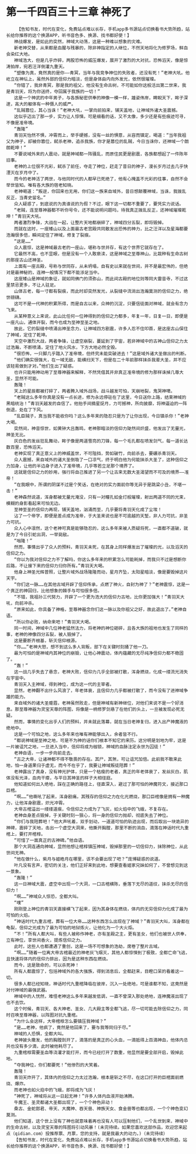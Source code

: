 # 第一千四百三十三章 神死了
        【告知书友，时代在变化，免费站点难以长存，手机app多书源站点切换看书大势所趋，站长给你推荐的这个换源APP，听书音色多、换源、找书都好使！】
       神战爆发，是如此的突然，神域大动荡，这是一种难以想象的灾难。
       新老神交替，从来都是血腥与残暴的，除非神指定的人继位，不然天地将化为修罗场，鲜血会染红大地。
       神域浩大，但是几乎炸碎，两股恐怖的威压爆发，展开了激烈的大对抗，恐怖滔天，像是惊涛拍岸，宛若汪洋倒灌九重天。
       “塑像为真，竟然真的是你——青冥，当年与我竞争神位的失败者，还没有死！”老神大吼。他屹立在神坛上，虽然外部的信仰力暗淡，但是身体由内向外发光，依然很璀璨。
       “你错了，我非青冥，那是我的祖父，他没有生命古树，不可能如你这般活出第二世来，我是青羽天，将为你送终，夺回属于我族的一切！”
       这是一个神武的中年男子，与各族秘密供奉的神像一模一样，雄姿伟岸，睥睨天下，眸子深邃，高大的躯体有一种慑人的威严。
       “乱贼篡位，其心当诛！”老神大吼，一掌向前拍来，铺天盖地，让神域外诸大圣震撼。
       这似乎迈出了那一步，实力让人惊悚。可是细看的话，又不太像，多少还是有些痕迹可寻，不像是准帝境。
       “轰隆”
       青羽天怡然不惧，冲霄而上，举手硬撼，没有一丝的惧意，从容而镇定，喝道：“当年我祖父为神子，却被你篡位，弑杀老神，追杀我族，你才是篡位的乱贼，今日当诛你，还神域一个朗朗乾坤！”
       不要说域外来的人震动，就是神域都一阵骚乱，而原住民更是剧震，各族都想起了一件陈年旧事。
       老神的上位很不光彩，弑杀了前任，夺走了神位，赶走了昔日的神子，漫长岁月过去几乎快湮灭在岁月中了。
       而今的老神活了两世，与他同时代的人都早已死绝了，他有心掩盖不光彩的往事，自然不会举世皆知。唯有各大族的宿老知晓。
       老神喝道：“叛逆，你回来也无用，你们这一族来自域外，昔日想颠覆神域，当诛，我拨乱反正，当青史留名。”
       众人疑惑了，到底说的为真谁说的为假？不过，眼下这一切都不重要了，要凭实力说话。
       “老贼，连至尊神器都不听你号令，还不能说明问题吗，待我真正拨乱反正，还神域璀璨乾坤！”青羽天大吼。
       两者激烈争锋，大战在一起，让整片天地都崩碎了，神域四分五裂，即将毁掉。
       而就在这时，一座矮山以及上面最古老宫殿共同散发出恐怖的神力，比之汪洋以及星海都要浩瀚很多倍，瞬间定住了神域，修复了裂痕。
       “这是……”
       众人震惊，这是神域最古老的一座山，堪称与世并存，有这个世界它就存在了。
       它最然不高，也不显眼，但是没有一个人敢亵渎，这是神域之至尊神山，比栽种有生命古树的那座古山还神圣。
       上面有一座古殿，号称与世同存，从未坍塌，自有史以来就在世间，并不是最宏伟的，但绝对是最神秘的，连神一般情况下都不能涉足当中。
       这座矮山是神域的象征，就如同佛门的须弥山，而此间古殿的地位则等同大雷音寺，不过这里禁忌更多，不让人驻足。
       山体古老，每一寸都有裂痕，而此时却突然发光，从裂缝中流淌出浩瀚莫测的信仰之力，绝世磅礴。
       这可不是一代神的积累所得，而是自古以来，众神的沉淀，只要信徒面对神域，就会有念力飞来。
       从某种意义上来说，此山比任何一位神得到的信仰之力都多，年复一年，日复一日，即便是一座凡山，通体开裂，而今也成为至神至圣之地。
       故此，它的裂缝中喷涌出神圣念力，让神域四方剧震，许多人忍不住叩首，是这座古山保住了神域，定住了乾坤。
       天空中激烈大战，两者争锋，让虚空崩裂，蔓延到了宇宙，若非神域中的古神山信仰之力太过浩瀚，不断喷涌，定住了地火风水，下方大地必然全毁。
       “很恐怖，一只脚几乎踏入了准帝境，但终究未能突破进去！”这是域外诸大圣做出的判断。
       “他们确实很强大，在一域无敌，能横扫天下，但是在二十年前那样抹杀我辈大圣，并不应该轻易做到才对。”他们生出了疑惑。
       也许只能用神动用了至尊神器来解释，不然凭借其并非真正准帝境的修为那样诛掉几尊大圣，显然不可能。
       轰隆！
       天上的星辰都被打碎了，两者腾入域外战场，战斗越发可怕，天崩地裂，鬼哭神嚎。
       “老贼这么多年你真是没有一点长进，修为永远停驻在了这里，今日送你上路，结束神域的黑暗统治！”青羽天越发的自信了。他抬手间摘星捉月，力可撼神，所向披靡，将神逼迫的一阵倒退，处在了下风。
       “乱臣贼子，真当我不能收你吗？这么多年来的隐忍只是为了让你出现，今日镇杀你！”老神大喝。
       突然间，神音惊世，如黄钟大吕轰鸣，老神那暗淡的信仰力陡然间炽盛，他发出了无量光，神圣无比。
       灰白色的发丝狂乱舞动，眸子像是两道雪亮的刀锋，每一个毛孔都在喷发剑气，每一道长达数百里，恐怖滔天。
       老神实现了真正意义上的神威盖世，不可阻挡，势如破竹，向前杀去，要碾杀青羽天。
       众人震撼，来自域外的诸大圣倒吸了一口凉气，终于明白他为何能抹杀大圣了，这种信仰之力加身，让他的半边身子进入了准帝境，几乎等若立足那个境界了。
       这就是信仰之力的妙用，强行将自己推进了另一个让古来无数大圣渴望而不可及的境界——准帝！
       “在我眼中，所谓的阴谋不过是个笑话，在绝对的实力面前你等无异于是跳梁小丑，不堪一击！”
       老神森然说道，浑身都被无量光淹没，只有一对瞳孔如金灯般璀璨，射出两道不同的光束，模糊的身影看起来可怕无边。
       至神至圣的信仰力再现，铺天盖地，汹涌而至，几乎要将青羽天化成了尘埃！
       沾了一个帝字，即便是差点成为准帝，于大圣来说也是不可逾越的天堑，非人力可抗，非圣力可抗。
       众人心中凛然，这个老神可真是能够隐忍的，这么多年来被人质疑将死，一直都不道破，就是为了今日引蛇出洞，一举毙敌。
       “嗡隆！”
       然而，事情出乎了众人的预料，青羽天未死，在其身上同样爆发出了璀璨的光，以及滔天的信仰之力。
       “你以为我对信仰之力不了解吗，你这么多年来的积累怎么可能耗掉，而我只不过是想断你后路，不让接下来的信仰力归你所有。”青羽天大喝。
       他身上神圣光辉普照，让整片域外战场隆隆而动，星月齐坠，太阳星暗淡，像是要毁掉这片天宇。
       “你们这一脉……在其他古域开辟了信仰传承，点燃了神火，自封为神了？”老神震惊，这是一个真正的神回归，比他想象的棘手与可怕很多倍。
       “不错，我祖孙三代努力，开辟了一个更为浩大的信仰力古地，比你更加强大！”青羽天大吼，向前冲杀。
       “原来如此，你具备了神格，至尊神器念你们这一脉以及你祖父之好，故此退出了。”老神自语。
       “所以你必败，纳命来吧！”青羽天大喝。
       同一时间，神域中几位神老猛然法力，将老神的神位砸碎，且各大族的祖地也发生了同样的事，老神的神像四分五裂，被人毁掉了。
       这是要断齐根基，斩灭信仰根源。
       “你……”老神大怒，想不到这么多人背叛，部下在关键时刻捅了他一刀。
       最为可怕的是神域内其神位的崩毁，让他心神震动，体内蕴藏的无尽纯净信仰力都不稳固了。
       “轰！”
       这一战几乎失去了悬念，老神大败，信仰力几乎全部被打散，浑身燃烧，化成一缕流光消失在宇宙中。
       青羽天入主神域，得到神位，成为这一代的主宰者。
       显然，老神翻不出什么风浪了，年老体衰，且信仰力几乎都被打散了，而今没有了进神域争雄的能力。
       来自域外的诸大圣蹙眉，老神虽然败走，但是神域有新神继位，对他们来说不是一个好消息。那至尊神器为灵宝天尊的阵图，将像是一柄修罗剑悬了在他们的头上，一旦被发现必死无疑。
       然而，事情的变化出乎人们的预料，并未就此落幕，就在当日老神复归，进入出产神魔液的绝地中。
       这是一个可怕之地，这么多年来也唯有神能够出入，余者皆不行。
       “都说神域是至神之地，可是不为神的话你们根本不知它的来历。这分明是划地为牢，这是一片被诅咒之地，一旦进入当中，信仰将成为枷锁，神域的血脉注定永世为囚徒！”
       老神自语，一步一步向前走去。
       “古之大帝，让诸神都不得不敬畏的存在。其尸，其煞，可让诅咒加倍。此前我不敢来此地，怕一身道果归于虚无，而今不在乎了，我要让神域叛徒陪葬！”
       老神露出了真身，没有神光护体，只是一个枯瘦的老者，真正的年老体衰了，发丝灰白，肌体没有光泽，血肉干瘪，与平日其神圣的样子大相径庭。
       他知道如何出入绝地，踩在正确的路径上，径直深入，避过了那可怕的神魔符文，接近那口巨棺。
       “啊……”他嘶吼了起来，浑身剧痛，其残存的信仰之力在化光燃烧，那口巨棺像是拥有一种魔力，让他浑身剧震，炽光冲霄。
       大帝古棺溢出一缕缕道痕，令信仰之力成为了飞灰，如火焰中的飞蛾，不复存在。
       老神自身差点毁掉，于关键时刻一狠心，将一身的信仰力抛却，彻底失去了神位。
       “你们与我陪葬吧！”他大声吼着，双手划动，一道道可怕的轨迹出现，而后取出一块诡异的神碑，震碎了天地，击出一个虚空大洞来，他撕开胸膛，那里不断的淌血，滴落在神话时代九重棺上，要打开棺椁。
       “可惜了一面真正的古神碑。”他自语。
       那个大洞连通向神域，显然他想让棺椁镇压神域，毁掉那里的一切信仰力，抹除神位，从此世间无神。
       “他在做什么，紫月与姬皓月在哪里，该不会要出现了吧？”庞博疑惑的说道。
       叶凡没有言声，密切的关注，他们正好来到此地，想要查看姬家兄妹如何了，不曾想见到这一景象。
       “轰隆！”
       这一日神域大震，虚空中出现一个大洞，一口古棺横陈，垂落下无尽的道纹，抹杀无尽的信仰力！
       “啊……”神域众人惊恐，全都大叫。
       “噗”
       刚刚登上神位的青羽天直接横飞了起来，因为其身体在燃烧，体内的无穷信仰力化成了最为可怕的火焰。
       “神话时代九重古棺，葬有一位大帝……这种东西怎么出现在了神域？”青羽天大叫，浑身都在龟裂，信仰之光成为了最为可怕的地狱炼火，让他化为一个大火炬。
       “不！”所有人都大叫，有些人被称作神老，亦有圣殿之主，更有圣女，他们也被世人供奉，立有神位，享世间香火，提炼信仰之力。
       此时，这些人也都遭遇了重创，这是一场不可想象的浩劫，席卷了整片古域。
       “啊……”随着一位离大帝古棺最近的神老灰飞烟灭，其他人都惊悚到了极致，全都亡命飞逃，且快速将体内的信仰力排出，因为是这种东西在燃烧。
       而今，这是致命的，可以杀死神！
       所有人都震惊了，包括神域外的各大强族，得到消息后，全都赶来，目瞪口呆的看着这一切。
       很多人都已经知晓，神话时代九重棺降临在彼岸，沉入一处绝地，可是谁都不知，这竟然是对付神域的最强武器。
       神域中的人恍然，难怪老神这么多年来越发低调，一直不曾深入那处绝地，连神魔液出现了也不去饮。
       这个时候，青羽天、各大神老、圣女、几大殿主等全都飞逃，尽一切可能去除信仰之力，同时召唤至尊神器，以阵图对抗九重棺。
       “为什么会这样，大帝棺椁怎么要镇压我神域？”
       “是……老神，他疯了，竟然是他回来了，要与我等同归于尽。”
       神域的人恐惧，全都大叫。
       老神披头撒发，他的胸膛剖开了，滴落的是真正的心头血，一滴抵得上百滴神血，他体内总共也没有多少滴，此时被他耗尽了。
       九重棺椁需要圣血等浇灌才能打开，而今已经打开了数重，他显然是要全部开启，毁掉此地。
       “夺我神位，你们都要死！”他惨烈的大笑着。
       轰隆！
       青羽天炸开了，其体内的信仰之力太过浩瀚，根本是斩之不尽，在这口打开的巨棺面前燃烧、爆炸。
       而老神也如火焰中的飞蛾，即将成为飞灰！
       “神死了，神域将从这一日起无神！”许多人体内血液开始沸腾。
       牛魔王、圣灵都诸大圣都出现了，一个个神色异动！
       桑古、金蛇郎君、帝天、大魔神、吞天兽、神族天女、食金兽等也都出现，一个个神色变幻莫测。
       他们知道，这个世上没有了神也就意味着再也没有人可以压制他们，一个乱世到来，神域中的生命古树，以及灵宝天尊的阵图将引动风暴！(未完待续。如果您喜欢这部作品，欢迎您来起点（qidian.com）投推荐票、月票，您的支持，就是我最大的动力。)（未完待续）
       【告知书友，时代在变化，免费站点难以长存，手机app多书源站点切换看书大势所趋，站长给你推荐的这个换源APP，听书音色多、换源、找书都好使！】